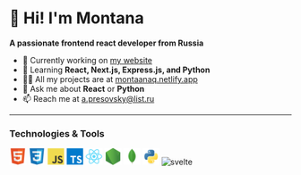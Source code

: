 # 👋 Hi! I'm Montana

**A passionate frontend react developer from Russia**  

- 🔭 Currently working on [my website](https://montaanaq.netlify.app)  
- 🌱 Learning **React, Next.js, Express.js, and Python**  
- 👨‍💻 All my projects are at [montaanaq.netlify.app](https://montaanaq.netlify.app)  
- 💬 Ask me about **React** or **Python**  
- 📫 Reach me at [a.presovsky@list.ru](mailto:a.presovsky@list.ru)

---

### Technologies & Tools
<p>
  <img src="https://raw.githubusercontent.com/devicons/devicon/master/icons/html5/html5-original.svg" alt="html5" width="30" height="30"/>
  <img src="https://raw.githubusercontent.com/devicons/devicon/master/icons/css3/css3-original.svg" alt="css3" width="30" height="30"/>
  <img src="https://raw.githubusercontent.com/devicons/devicon/master/icons/javascript/javascript-original.svg" alt="javascript" width="30" height="30"/>
  <img src="https://raw.githubusercontent.com/devicons/devicon/master/icons/typescript/typescript-original.svg" alt="typescript" width="30" height="30"/>
  <img src="https://raw.githubusercontent.com/devicons/devicon/master/icons/react/react-original.svg" alt="react" width="30" height="30"/>
  <img src="https://raw.githubusercontent.com/devicons/devicon/master/icons/nodejs/nodejs-original.svg" alt="nodejs" width="30" height="30"/>
  <img src="https://raw.githubusercontent.com/devicons/devicon/master/icons/mongodb/mongodb-original.svg" alt="mongodb" width="30" height="30"/>
  <img src="https://raw.githubusercontent.com/devicons/devicon/master/icons/python/python-original.svg" alt="python" width="30" height="30"/>
  <img src="https://upload.wikimedia.org/wikipedia/commons/1/1b/Svelte_Logo.svg" alt="svelte" width="30" height="30"/>
</p>
